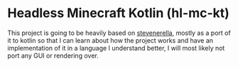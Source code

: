 # Headless Minecraft Kotlin (hl-mc-kt)

This project is going to be heavily based on [stevenerella](https://github.com/iceiix/stevenarella), mostly as a port of it to kotlin so that I can learn about how the project works and have an implementation of it in a language I understand better, I will most likely not port any GUI or rendering over.